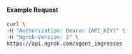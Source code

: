 
#### Example Request
```bash
curl \
-H "Authorization: Bearer {API_KEY}" \
-H "Ngrok-Version: 2" \
https://api.ngrok.com/agent_ingresses
